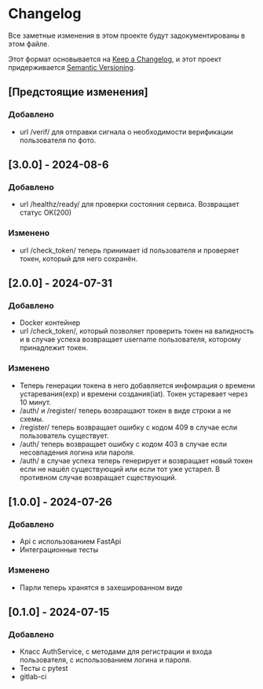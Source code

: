 # Changelog

Все заметные изменения в этом проекте будут задокументированы в этом файле.

Этот формат основывается на [Keep a Changelog](https://keepachangelog.com/en/1.1.0/), и этот проект придерживается [Semantic Versioning](https://semver.org/spec/v2.0.0.html).

## [Предстоящие изменения]

### Добавлено

- url /verif/ для отправки сигнала о необходимости верификации пользователя по фото.

## [3.0.0] - 2024-08-6

### Добавлено

- url /healthz/ready/ для проверки состояния сервиса. Возвращает статус OK(200)

### Изменено

- url /check_token/ теперь принимает id пользователя и проверяет токен, который для него сохранён.

## [2.0.0] - 2024-07-31

### Добавлено

- Docker контейнер
- url /check_token/, который позволяет проверить токен на валидность и в случае успеха возвращает username пользователя, которому принадлежит токен.

### Изменено

- Теперь генерации токена в него добавляется инфомрация о времени устаревания(exp) и времени создания(iat). Токен устаревает через 10 минут.
- /auth/ и /register/ теперь возвращают токен в виде строки а не схемы.
- /register/ теперь возвращает ошибку с кодом 409 в случае если пользователь существует.
- /auth/ теперь возвращает ошибку с кодом 403 в случае если несовпадения логина или пароля.
- /auth/ в случае успеха теперь генерирует и возвращает новый токен если не нашёл существующий или если тот уже устарел. В противном случае возвращает сществующий.

## [1.0.0] - 2024-07-26

### Добавлено

- Api с использованием FastApi
- Интеграционные тесты

### Изменено

- Парли теперь хранятся в захешированном виде

## [0.1.0] - 2024-07-15

### Добавлено

- Класс AuthService, с методами для регистрации и входа пользователя, с использованием логина и пароля.
- Тесты с pytest
- gitlab-ci
